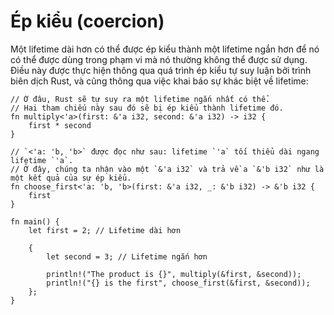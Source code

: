 # Ép kiểu (coercion)

Một lifetime dài hơn có thể được ép kiểu thành một lifetime ngắn hơn
để nó có thể được dùng trong phạm vi mà nó thường không thể được sử dụng.
Điều này được thực hiện thông qua quá trình ép kiểu tự suy luận bởi trình biên dịch Rust,
và cũng thông qua việc khai báo sự khác biệt về lifetime:

```rust,editable
// Ở đâu, Rust sẽ tự suy ra một lifetime ngắn nhất có thể.
// Hai tham chiếu này sau đó sẽ bị ép kiểu thành lifetime đó.
fn multiply<'a>(first: &'a i32, second: &'a i32) -> i32 {
    first * second
}

// `<'a: 'b, 'b>` được đọc như sau: lifetime `'a` tối thiểu dài ngang lifetime `'a`.
// Ở đây, chúng ta nhận vào một `&'a i32` và trả về a `&'b i32` như là một kết quả của sự ép kiểu.
fn choose_first<'a: 'b, 'b>(first: &'a i32, _: &'b i32) -> &'b i32 {
    first
}

fn main() {
    let first = 2; // Lifetime dài hơn

    {
        let second = 3; // Lifetime ngắn hơn

        println!("The product is {}", multiply(&first, &second));
        println!("{} is the first", choose_first(&first, &second));
    };
}
```
